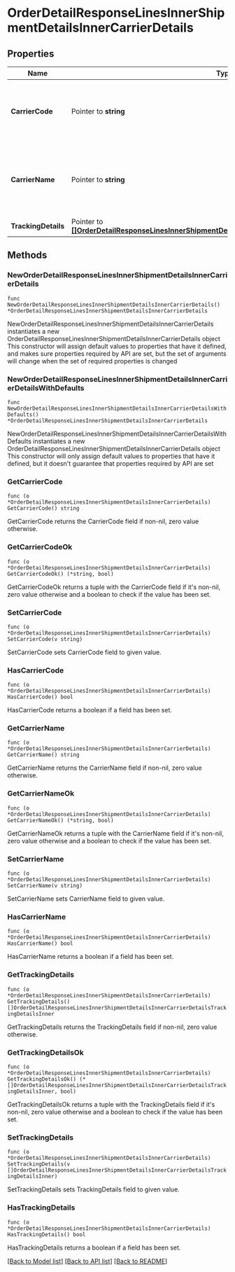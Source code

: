 # OrderDetailResponseLinesInnerShipmentDetailsInnerCarrierDetails

## Properties

Name | Type | Description | Notes
------------ | ------------- | ------------- | -------------
**CarrierCode** | Pointer to **string** | The carrier code for the shipment containing the line item. | [optional] 
**CarrierName** | Pointer to **string** | The name of the carrier of the shipment containing the line item. | [optional] 
**TrackingDetails** | Pointer to [**[]OrderDetailResponseLinesInnerShipmentDetailsInnerCarrierDetailsTrackingDetailsInner**](OrderDetailResponseLinesInnerShipmentDetailsInnerCarrierDetailsTrackingDetailsInner.md) |  | [optional] 

## Methods

### NewOrderDetailResponseLinesInnerShipmentDetailsInnerCarrierDetails

`func NewOrderDetailResponseLinesInnerShipmentDetailsInnerCarrierDetails() *OrderDetailResponseLinesInnerShipmentDetailsInnerCarrierDetails`

NewOrderDetailResponseLinesInnerShipmentDetailsInnerCarrierDetails instantiates a new OrderDetailResponseLinesInnerShipmentDetailsInnerCarrierDetails object
This constructor will assign default values to properties that have it defined,
and makes sure properties required by API are set, but the set of arguments
will change when the set of required properties is changed

### NewOrderDetailResponseLinesInnerShipmentDetailsInnerCarrierDetailsWithDefaults

`func NewOrderDetailResponseLinesInnerShipmentDetailsInnerCarrierDetailsWithDefaults() *OrderDetailResponseLinesInnerShipmentDetailsInnerCarrierDetails`

NewOrderDetailResponseLinesInnerShipmentDetailsInnerCarrierDetailsWithDefaults instantiates a new OrderDetailResponseLinesInnerShipmentDetailsInnerCarrierDetails object
This constructor will only assign default values to properties that have it defined,
but it doesn't guarantee that properties required by API are set

### GetCarrierCode

`func (o *OrderDetailResponseLinesInnerShipmentDetailsInnerCarrierDetails) GetCarrierCode() string`

GetCarrierCode returns the CarrierCode field if non-nil, zero value otherwise.

### GetCarrierCodeOk

`func (o *OrderDetailResponseLinesInnerShipmentDetailsInnerCarrierDetails) GetCarrierCodeOk() (*string, bool)`

GetCarrierCodeOk returns a tuple with the CarrierCode field if it's non-nil, zero value otherwise
and a boolean to check if the value has been set.

### SetCarrierCode

`func (o *OrderDetailResponseLinesInnerShipmentDetailsInnerCarrierDetails) SetCarrierCode(v string)`

SetCarrierCode sets CarrierCode field to given value.

### HasCarrierCode

`func (o *OrderDetailResponseLinesInnerShipmentDetailsInnerCarrierDetails) HasCarrierCode() bool`

HasCarrierCode returns a boolean if a field has been set.

### GetCarrierName

`func (o *OrderDetailResponseLinesInnerShipmentDetailsInnerCarrierDetails) GetCarrierName() string`

GetCarrierName returns the CarrierName field if non-nil, zero value otherwise.

### GetCarrierNameOk

`func (o *OrderDetailResponseLinesInnerShipmentDetailsInnerCarrierDetails) GetCarrierNameOk() (*string, bool)`

GetCarrierNameOk returns a tuple with the CarrierName field if it's non-nil, zero value otherwise
and a boolean to check if the value has been set.

### SetCarrierName

`func (o *OrderDetailResponseLinesInnerShipmentDetailsInnerCarrierDetails) SetCarrierName(v string)`

SetCarrierName sets CarrierName field to given value.

### HasCarrierName

`func (o *OrderDetailResponseLinesInnerShipmentDetailsInnerCarrierDetails) HasCarrierName() bool`

HasCarrierName returns a boolean if a field has been set.

### GetTrackingDetails

`func (o *OrderDetailResponseLinesInnerShipmentDetailsInnerCarrierDetails) GetTrackingDetails() []OrderDetailResponseLinesInnerShipmentDetailsInnerCarrierDetailsTrackingDetailsInner`

GetTrackingDetails returns the TrackingDetails field if non-nil, zero value otherwise.

### GetTrackingDetailsOk

`func (o *OrderDetailResponseLinesInnerShipmentDetailsInnerCarrierDetails) GetTrackingDetailsOk() (*[]OrderDetailResponseLinesInnerShipmentDetailsInnerCarrierDetailsTrackingDetailsInner, bool)`

GetTrackingDetailsOk returns a tuple with the TrackingDetails field if it's non-nil, zero value otherwise
and a boolean to check if the value has been set.

### SetTrackingDetails

`func (o *OrderDetailResponseLinesInnerShipmentDetailsInnerCarrierDetails) SetTrackingDetails(v []OrderDetailResponseLinesInnerShipmentDetailsInnerCarrierDetailsTrackingDetailsInner)`

SetTrackingDetails sets TrackingDetails field to given value.

### HasTrackingDetails

`func (o *OrderDetailResponseLinesInnerShipmentDetailsInnerCarrierDetails) HasTrackingDetails() bool`

HasTrackingDetails returns a boolean if a field has been set.


[[Back to Model list]](../README.md#documentation-for-models) [[Back to API list]](../README.md#documentation-for-api-endpoints) [[Back to README]](../README.md)


